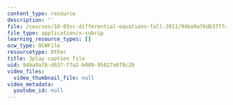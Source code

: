 ```yaml
---
content_type: resource
description: ''
file: /courses/18-03sc-differential-equations-fall-2011/94ba9a76d637f7a2b08995027a0f8c20_RzaB0t9dx0A.srt
file_type: application/x-subrip
learning_resource_types: []
ocw_type: OCWFile
resourcetype: Other
title: 3play caption file
uid: 94ba9a76-d637-f7a2-b089-95027a0f8c20
video_files:
  video_thumbnail_file: null
video_metadata:
  youtube_id: null
---
```

